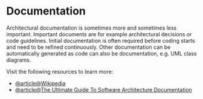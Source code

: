 # Documentation

Architectural documentation is sometimes more and sometimes less important. Important documents are for example architectural decisions or code guidelines. Initial documentation is often required before coding starts and need to be refined continuously. Other documentation can be automatically generated as code can also be documentation, e.g. UML class diagrams.

Visit the following resources to learn more:

- [@article@Wikipedia](https://en.wikipedia.org/wiki/Documentation)
- [@article@The Ultimate Guide To Software Architecture Documentation](https://www.workingsoftware.dev/software-architecture-documentation-the-ultimate-guide/)